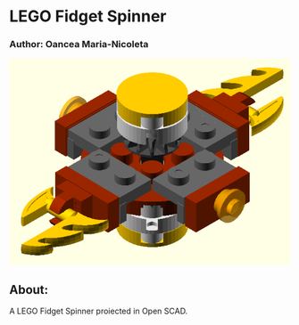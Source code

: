 # LEGO Fidget Spinner
### Author: Oancea Maria-Nicoleta

![alt text](https://github.com/oanceamaria/smart-robot/blob/master/openSCAD/legoNinjago.png "Lego fidget spinner")

## About:
  A LEGO Fidget Spinner proiected in Open SCAD.
